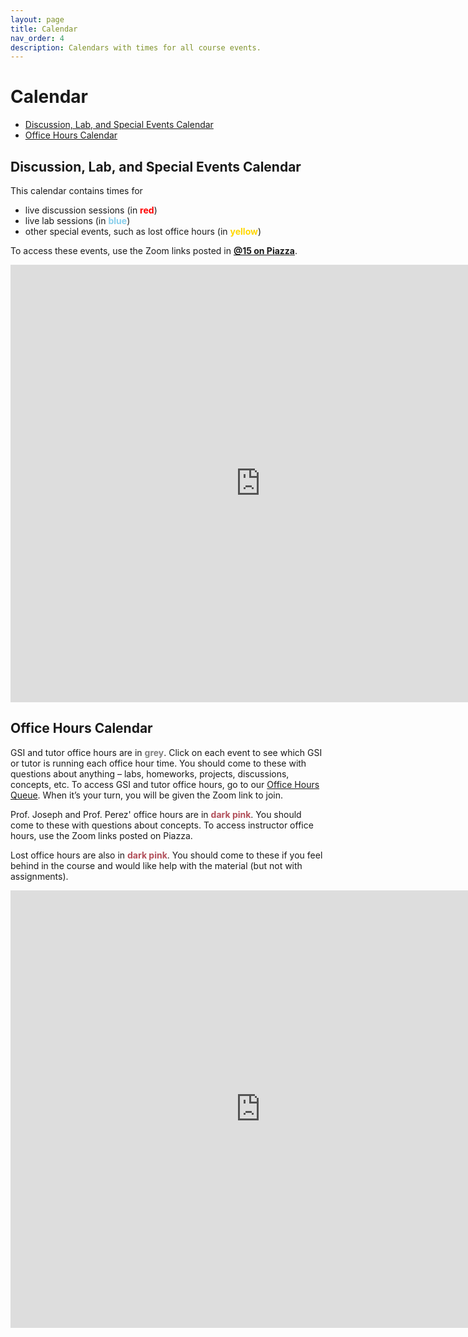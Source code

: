 ```yaml
---
layout: page
title: Calendar
nav_order: 4
description: Calendars with times for all course events.
---
```


# Calendar

- [Discussion, Lab, and Special Events Calendar](#ldlc)
- [Office Hours Calendar](#ohc)


<a name='ldlc'></a>

## Discussion, Lab, and Special Events Calendar

This calendar contains times for
- live discussion sessions (in <span style="color:Red">**red**</span>)
- live lab sessions (in <span style="color:SkyBlue">**blue**</span>)
- other special events, such as lost office hours (in <span style="color:Gold">**yellow**</span>)

To access these events, use the Zoom links posted in <b><a href="https://piazza.com/class/ke37haavnl86ul?cid=15">@15 on Piazza</a></b>.

<iframe src="https://calendar.google.com/calendar/embed?height=600&amp;wkst=1&amp;bgcolor=%23ffffff&amp;ctz=America%2FLos_Angeles&amp;src=Y18zbTBkdHBpZW8zcTEzOWplbGd1ZDFza2xtZ0Bncm91cC5jYWxlbmRhci5nb29nbGUuY29t&amp;src=Y190cG9qM25qN25lbjd1cW5lcnFiNWhvbDFiY0Bncm91cC5jYWxlbmRhci5nb29nbGUuY29t&amp;src=Y180MjFnb2dhbmsybGVmbDcwZGpvcm9pdWtza0Bncm91cC5jYWxlbmRhci5nb29nbGUuY29t&amp;color=%23D50000&amp;color=%234285F4&amp;color=%23F6BF26&amp;showTitle=0&amp;mode=WEEK" style="border-width:0" width="800" height="700" frameborder="0" scrolling="no"></iframe>

<br>

<a name='ohc'></a>

## Office Hours Calendar

GSI and tutor office hours are in <span style="color:Gray">**grey**</span>. Click on each event to see which GSI or tutor is running each office hour time. You should come to these with questions about anything – labs, homeworks, projects, discussions, concepts, etc. To access GSI and tutor office hours, go to our [Office Hours Queue](http://oh.ds100.org). When it’s your turn, you will be given the Zoom link to join.

Prof. Joseph and Prof. Perez' office hours are in <span style="color:#b2505b">**dark pink**</span>. You should come to these with questions about concepts. To access instructor office hours, use the Zoom links posted on Piazza.

Lost office hours are also in <span style="color:#b2505b">**dark pink**</span>. You should come to these if you feel behind in the course and would like help with the material (but not with assignments).

<iframe src="https://calendar.google.com/calendar/embed?height=600&amp;wkst=1&amp;bgcolor=%23ffffff&amp;ctz=America%2FLos_Angeles&amp;src=Y18wNnRqYnJuNHY0aHNzcTQ1dmhtb2tlZ2VuMEBncm91cC5jYWxlbmRhci5nb29nbGUuY29t&amp;src=Y181Z2pyMzQ2Zmp0dm8xbjdjcHZzN2Nxc2kyc0Bncm91cC5jYWxlbmRhci5nb29nbGUuY29t&amp;color=%23616161&amp;color=%23D81B60&amp;showTitle=0&amp;mode=WEEK" style="border-width:0" width="800" height="700" frameborder="0" scrolling="no"></iframe>
